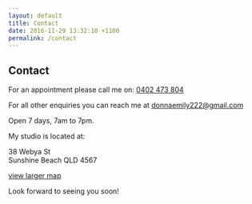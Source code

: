 ```yaml
---
layout: default
title: Contact
date: 2016-11-29 13:32:10 +1100
permalink: /contact
---
```


<section>
  <div class="bg">
    <h1>Contact</h1>
    <article>
      <p>For an appointment please call me on: <a href="tel:0402473804">0402 473 804</a></p>
      <p>For all other enquiries you can reach me at <a href="mailto:donnaemily222@gmail.com">donnaemily222@gmail.com</a></p>
      <p>Open 7 days, 7am to 7pm.</p>
      <p>My studio is located at:</p>
      <p>38 Webya St<br>Sunshine Beach QLD 4567</p>
      <div id="map_canvas"></div>
      <p><a href="http://maps.google.com.au/maps?q=38+Weyba+St+Sunshine+Beach+4567,+Queensland&hl=en&ll=-26.40557,153.10569&z=17">view larger map</a></p>
      <p>Look forward to seeing you soon!</p>
    </article>
  </div>
</section>

<script>
  var map, latlng, marker;
  function mapReady() {
    latlng = new google.maps.LatLng( -26.40557, 153.10569 );
    map = new google.maps.Map(document.getElementById('map_canvas'), {
      center: latlng,
      zoom: 13,
      mapTypeId: google.maps.MapTypeId.ROADMAP
    });
    marker = new google.maps.Marker({
      position: latlng,
      map: map,
      title: "38 Webya St, Sunshine Beach QLD 4567"
    });
  }
</script>
<script src="https://maps.googleapis.com/maps/api/js?key=AIzaSyB1p18emCkiJXwYlLde4fJoPa7c8j2Q4CM&callback=mapReady" async defer></script>
